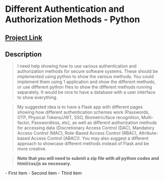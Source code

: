 # Different Authentication and Authorization Methods - Python 

## [Project Link](https://www.freelancer.com/contest/2242894)



**<h2> Description </h2>**

> I need help showing how to use various authentication and authorization methods for secure software systems. These should be implemented using python to show the various methods. 
You could implement them using 1 application and show the different methods, or use different python files to show the different methods running separately. It would be nice to have a database with a user interface to show everything.

> My suggested idea is to have a Flask app with different pages showing how different authentication schemes work (Passwords, OTP, Physical Tokens/JWT, SSO, Biometric/face recognition, Multi-factor, Passwordless, etc), as well as different authorization methods for accessing data (Discretionary Access Control (DAC), Mandatory Access Control (MAC), Role-Based Access Control (RBAC), Attribute-based Access Control (ABAC)).
You may also suggest a different approach to showcase different methods instead of Flask and be more creative.

> **Note that you will need to submit a zip file with all python codes and html/css/js as necessary.**


<div>
- First item
- Second item
- Third item
</div>